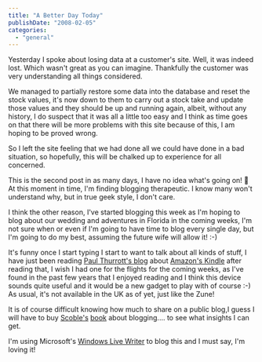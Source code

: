 ```yaml
---
title: "A Better Day Today"
publishDate: "2008-02-05"
categories: 
  - "general"
---
```


Yesterday I spoke about losing data at a customer's site. Well, it was indeed lost. Which wasn't great as you can imagine. Thankfully the customer was very understanding all things considered.

We managed to partially restore some data into the database and reset the stock values, it's now down to them to carry out a stock take and update those values and they should be up and running again, albeit, without any history, I do suspect that it was all a little too easy and I think as time goes on that there will be more problems with this site because of this, I am hoping to be proved wrong.

So I left the site feeling that we had done all we could have done in a bad situation, so hopefully, this will be chalked up to experience for all concerned.

This is the second post in as many days, I have no idea what's going on! 🙂 At this moment in time, I'm finding blogging therapeutic. I know many won't understand why, but in true geek style, I don't care.

I think the other reason, I've started blogging this week as I'm hoping to blog about our wedding and adventures in Florida in the coming weeks, I'm not sure when or even if I'm going to have time to blog every single day, but I'm going to do my best, assuming the future wife will allow it! :-)

It's funny once I start typing I start to want to talk about all kinds of stuff, I have just been reading [Paul Thurrott's blog](https://www.winsupersite.com/) about [Amazon's Kindle](https://www.winsupersite.com/reviews/kindle.asp) after reading that, I wish I had one for the flights for the coming weeks, as I've found in the past few years that I enjoyed reading and I think this device sounds quite useful and it would be a new gadget to play with of course :-)  As usual, it's not available in the UK as of yet, just like the Zune!

It is of course difficult knowing how much to share on a public blog,I guess I will have to buy [Scoble's](https://scobleizer.com/) [book](https://www.amazon.com/dp/047174719X?tag=nakedconversa-20&camp=14573&creative=327641&linkCode=as1&creativeASIN=047174719X&adid=0KYBWJPM4FHMFHGHMXYP&) about blogging.... to see what insights I can get.

I'm using Microsoft's [Windows Live Writer](https://get.live.com/writer/overview) to blog this and I must say, I'm loving it!
